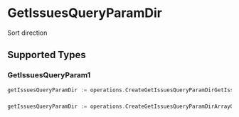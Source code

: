 # GetIssuesQueryParamDir

Sort direction


## Supported Types

### GetIssuesQueryParam1

```go
getIssuesQueryParamDir := operations.CreateGetIssuesQueryParamDirGetIssuesQueryParam1(operations.GetIssuesQueryParam1{/* values here */})
```

### 

```go
getIssuesQueryParamDir := operations.CreateGetIssuesQueryParamDirArrayOfgetIssuesQueryParamIssues2([]operations.GetIssuesQueryParamIssues2{/* values here */})
```

